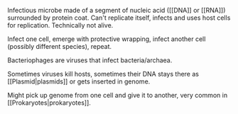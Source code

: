 Infectious microbe made of a segment of nucleic acid ([[DNA]] or [[RNA]]) surrounded by protein coat.
Can't replicate itself, infects and uses host cells for replication.
Technically not alive.

Infect one cell, emerge with protective wrapping, infect another cell (possibly different species), repeat.

Bacteriophages are viruses that infect bacteria/archaea.

Sometimes viruses kill hosts, sometimes their DNA stays there as [[Plasmid|plasmids]] or gets inserted in genome.

Might pick up genome from one cell and give it to another, very common in [[Prokaryotes|prokaryotes]].

